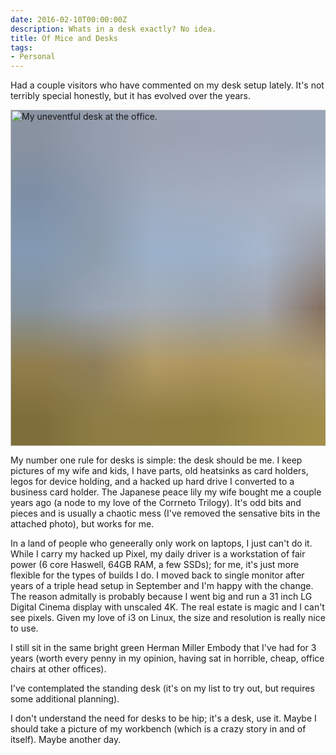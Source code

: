 ```yaml
---
date: 2016-02-10T00:00:00Z
description: Whats in a desk exactly? No idea.
title: Of Mice and Desks
tags:
- Personal
---
```

Had a couple visitors who have commented on my desk setup lately. It's not terribly special honestly, but it has evolved over the years.

<img decoding="async" loading="lazy" width="800" height="538" style="background-size: cover;
          background-image: url('data:image/svg+xml;charset=utf-8,%3Csvg xmlns=\'http%3A//www.w3.org/2000/svg\' xmlns%3Axlink=\'http%3A//www.w3.org/1999/xlink\' viewBox=\'0 0 1280 853\'%3E%3Cfilter id=\'b\' color-interpolation-filters=\'sRGB\'%3E%3CfeGaussianBlur stdDeviation=\'.5\'%3E%3C/feGaussianBlur%3E%3CfeComponentTransfer%3E%3CfeFuncA type=\'discrete\' tableValues=\'1 1\'%3E%3C/feFuncA%3E%3C/feComponentTransfer%3E%3C/filter%3E%3Cimage filter=\'url(%23b)\' x=\'0\' y=\'0\' height=\'100%25\' width=\'100%25\' xlink%3Ahref=\'data%3Aimage/png;base64,iVBORw0KGgoAAAANSUhEUgAAAAkAAAAGCAIAAACepSOSAAAACXBIWXMAAC4jAAAuIwF4pT92AAAAs0lEQVQI1wGoAFf/AImSoJSer5yjs52ktp2luJuluKOpuJefsoCNowB+kKaOm66grL+krsCnsMGrt8m1u8mzt8OVoLIAhJqzjZ2tnLLLnLHJp7fNmpyjqbPCqLrRjqO7AIeUn5ultaWtt56msaSnroZyY4mBgLq7wY6TmwCRfk2Pf1uzm2WulV+xmV6rmGyQfFm3nWSBcEIAfm46jX1FkH5Djn5AmodGo49MopBLlIRBfG8yj/dfjF5frTUAAAAASUVORK5CYII=\'%3E%3C/image%3E%3C/svg%3E');" src="https://storage.googleapis.com/jdr-public-imgs/blog-archive/2016/02/DSCF5717.jpg" alt="My uneventful desk at the office.">

My number one rule for desks is simple: the desk should be me. I keep pictures of my wife and kids, I have parts, old heatsinks as card holders, legos for device holding, and a hacked up hard drive I converted to a business card holder. The Japanese peace lily my wife bought me a couple years ago (a node to my love of the Corrneto Trilogy). It's odd bits and pieces and is usually a chaotic mess (I've removed the sensative bits in the attached photo), but works for me.

In a land of people who geneerally only work on laptops, I just can't do it. While I carry my hacked up Pixel, my daily driver is a workstation of fair power (6 core Haswell, 64GB RAM, a few SSDs); for me, it's just more flexible for the types of builds I do. I moved back to single monitor after years of a triple head setup in September and I'm happy with the change. The reason admitally is probably because I went big and run a 31 inch LG Digital Cinema display with unscaled 4K. The real estate is magic and I can't see pixels. Given my love of i3 on Linux, the size and resolution is really nice to use.

I still sit in the same bright green Herman Miller Embody that I've had for 3 years (worth every penny in my opinion, having sat in horrible, cheap, office chairs at other offices).

I've contemplated the standing desk (it's on my list to try out, but requires some additional planning).

I don't understand the need for desks to be hip; it's a desk, use it. Maybe I should take a picture of my workbench (which is a crazy story in and of itself). Maybe another day.